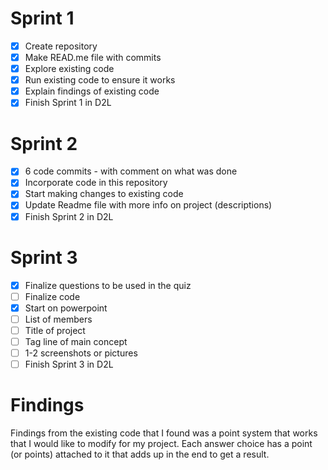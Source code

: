 # Sprint 1
- [x] Create repository
- [x] Make READ.me file with commits
- [x] Explore existing code
- [x] Run existing code to ensure it works
- [x] Explain findings of existing code
- [x] Finish Sprint 1 in D2L

# Sprint 2
- [x] 6 code commits - with comment on what was done
- [x] Incorporate code in this repository
- [x] Start making changes to existing code
- [x] Update Readme file with more info on project (descriptions)
- [x] Finish Sprint 2 in D2L

# Sprint 3
- [x] Finalize questions to be used in the quiz
- [ ] Finalize code
- [x] Start on powerpoint
- [ ] List of members
- [ ] Title of project
- [ ] Tag line of main concept
- [ ] 1-2 screenshots or pictures
- [ ] Finish Sprint 3 in D2L

# Findings
Findings from the existing code that I found was a point system that works that I would like to modify for my project. Each answer choice has a point (or points) attached to it that adds up in the end to get a result.
